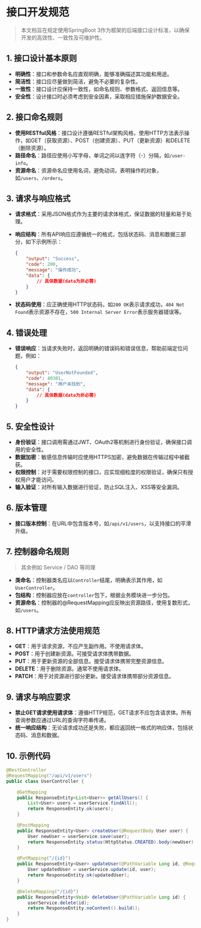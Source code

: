 # 接口开发规范

> 本文档旨在规定使用SpringBoot 3作为框架的后端接口设计标准，以确保开发的高效性、一致性及可维护性。



## 1. 接口设计基本原则

- **明确性**：接口和参数命名应直观明确，能够准确描述其功能和用途。
- **简洁性**：接口应尽量做到简洁，避免不必要的复杂性。
- **一致性**：接口设计应保持一致性，如命名规则、参数格式、返回信息等。
- **安全性**：设计接口时必须考虑到安全因素，采取相应措施保护数据安全。



## 2. 接口命名规则

- **使用RESTful风格**：接口设计遵循RESTful架构风格，使用HTTP方法表示操作，如GET（获取资源）、POST（创建资源）、PUT（更新资源）和DELETE（删除资源）。
- **路径命名**：路径应使用小写字母，单词之间以连字符（-）分隔，如`/user-info`。
- **资源命名**：资源命名应使用名词，避免动词，表明操作的对象，如`/users`、`/orders`。



## 3. 请求与响应格式

- **请求格式**：采用JSON格式作为主要的请求体格式，保证数据的轻量和易于处理。

- **响应结构**：所有API响应应遵循统一的格式，包括状态码、消息和数据三部分，如下示例所示：

  ```json
  {
      "output": "Success",
      "code": 200,
      "message": "操作成功",
      "data": {
          // 具体数据(data为非必需)
      }
  }
  ```

- **状态码使用**：应正确使用HTTP状态码，如`200 OK`表示请求成功，`404 Not Found`表示资源不存在，`500 Internal Server Error`表示服务器错误等。



## 4. 错误处理

- **错误响应**：当请求失败时，返回明确的错误码和错误信息，帮助前端定位问题，例如：

  ```json
  {
      "output": "UserNotFounded",
      "code": 40301,
      "message": "用户未找到",
      "data": {
          // 具体数据(data为非必需)
      }
  }
  ```



## 5. 安全性设计

- **身份验证**：接口调用需通过JWT、OAuth2等机制进行身份验证，确保接口调用的安全性。
- **数据加密**：敏感信息传输时应使用HTTPS加密，避免数据在传输过程中被截获。
- **权限控制**：对于需要权限控制的接口，应实现细粒度的权限验证，确保只有授权用户才能访问。
- **输入验证**：对所有输入数据进行验证，防止SQL注入、XSS等安全漏洞。



## 6. 版本管理

- **接口版本控制**：在URL中包含版本号，如`/api/v1/users`，以支持接口的平滑升级。



## 7. 控制器命名规则

> 其余例如 Service / DAO 等同理

- **类命名**：控制器类名应以`Controller`结尾，明确表示其作用，如`UserController`。
- **包结构**：控制器应放在`controller`包下，根据业务模块进一步分包。
- **资源命名**：控制器的@RequestMapping应反映出资源路径，使用复数形式，如`/users`。



## 8. HTTP请求方法使用规范

- **GET**：用于请求资源，不应产生副作用。不使用请求体。
- **POST**：用于创建新资源。可接受请求体携带数据。
- **PUT**：用于更新资源的全部信息。接受请求体携带完整资源信息。
- **DELETE**：用于删除资源。通常不使用请求体。
- **PATCH**：用于对资源进行部分更新。接受请求体携带部分资源信息。

## 9. 请求与响应要求

- **禁止GET请求使用请求体**：遵循HTTP规范，GET请求不应包含请求体。所有查询参数应通过URL的查询字符串传递。
- **统一响应结构**：无论请求成功还是失败，都应返回统一格式的响应体，包括状态码、消息和数据。



## 10. 示例代码

````java
@RestController
@RequestMapping("/api/v1/users")
public class UserController {

    @GetMapping
    public ResponseEntity<List<User>> getAllUsers() {
        List<User> users = userService.findAll();
        return ResponseEntity.ok(users);
    }

    @PostMapping
    public ResponseEntity<User> createUser(@RequestBody User user) {
        User newUser = userService.save(user);
        return ResponseEntity.status(HttpStatus.CREATED).body(newUser);
    }

    @PutMapping("/{id}")
    public ResponseEntity<User> updateUser(@PathVariable Long id, @RequestBody User user) {
        User updatedUser = userService.update(id, user);
        return ResponseEntity.ok(updatedUser);
    }

    @DeleteMapping("/{id}")
    public ResponseEntity<Void> deleteUser(@PathVariable Long id) {
        userService.delete(id);
        return ResponseEntity.noContent().build();
    }
}
````